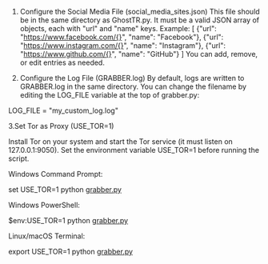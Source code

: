 1. Configure the Social Media File (social_media_sites.json)
This file should be in the same directory as GhostTR.py.
It must be a valid JSON array of objects, each with "url" and "name" keys.
Example: [
  {"url": "https://www.facebook.com/{}", "name": "Facebook"},
  {"url": "https://www.instagram.com/{}", "name": "Instagram"},
  {"url": "https://www.github.com/{}", "name": "GitHub"}
]
You can add, remove, or edit entries as needed.

2. Configure the Log File (GRABBER.log)
By default, logs are written to GRABBER.log in the same directory.
You can change the filename by editing the LOG_FILE variable at the top of grabber.py:

LOG_FILE = "my_custom_log.log"

3.Set Tor as Proxy (USE_TOR=1)

Install Tor on your system and start the Tor service (it must listen on 127.0.0.1:9050).
Set the environment variable USE_TOR=1 before running the script.

Windows Command Prompt:

set USE_TOR=1
python [grabber.py](http://_vscodecontentref_/5)

Windows PowerShell:

$env:USE_TOR=1
python [grabber.py](http://_vscodecontentref_/6)

Linux/macOS Terminal:

export USE_TOR=1
python [grabber.py](http://_vscodecontentref_/7)

